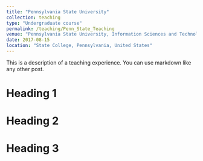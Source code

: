 ```yaml
---
title: "Pennsylvania State University"
collection: teaching
type: "Undergraduate course"
permalink: /teaching/Penn_State_Teaching
venue: "Pennsylvania State University, Information Sciences and Technology"
date: 2017-08-15
location: "State College, Pennsylvania, United States"
---
```


This is a description of a teaching experience. You can use markdown like any other post.

Heading 1
======

Heading 2
======

Heading 3
======
